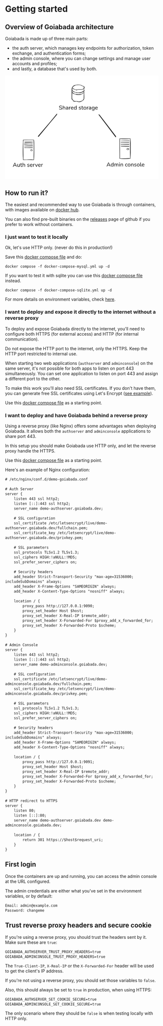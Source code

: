 # Getting started

## Overview of Goiabada architecture

Goiabada is made up of three main parts:

- the auth server, which manages key endpoints for authorization, token exchange, and authentication forms; 
- the admin console, where you can change settings and manage user accounts and profiles;
- and lastly, a database that's used by both.

![Screenshot](img/screenshot4.png)

## How to run it?

The easiest and recommended way to use Goiabada is through containers, with images available on [docker hub](https://hub.docker.com/repository/docker/leodip/goiabada).

You can also find pre-built binaries on the [releases](https://github.com/leodip/goiabada/releases) page of github if you prefer to work without containers.

### I just want to test it locally

Ok, let's use HTTP only. (never do this in production!)

Save this [docker compose file](https://github.com/leodip/goiabada/tree/main/src/docker/docker-compose-mysql.yml) and do:

```
docker compose -f docker-compose-mysql.yml up -d
```

If you want to test it with sqlite you can use this [docker compose file](https://github.com/leodip/goiabada/tree/main/src/docker/docker-compose-sqlite.yml) instead. 

```
docker compose -f docker-compose-sqlite.yml up -d
```

For more details on environment variables, check [here](config.md).

### I want to deploy and expose it directly to the internet without a reverse proxy

To deploy and expose Goiabada directly to the internet, you'll need to configure both HTTPS (for external access) and HTTP (for internal communication).

Do not expose the HTTP port to the internet, only the HTTPS. Keep the HTTP port restricted to internal use.

When starting two web applications (`authserver` and `adminconsole`) on the same server, it's not possible for both apps to listen on port 443 simultaneously. You can set one application to listen on port 443 and assign a different port to the other.

To make this work you'll also need SSL certificates. If you don't have them, you can generate free SSL certificates using Let's Encrypt ([see example](https://www.digitalocean.com/community/tutorials/how-to-secure-apache-with-let-s-encrypt-on-ubuntu)).

Use this [docker compose file](https://github.com/leodip/goiabada/tree/main/src/docker/docker-compose-direct.yml) as a starting point.

### I want to deploy and have Goiabada behind a reverse proxy

Using a reverse proxy (like Nginx) offers some advantages when deploying Goiabada. It allows both the `authserver` and `adminconsole` applications to share port 443.

In this setup you should make Goiabada use HTTP only, and let the reverse proxy handle the HTTPS.

Use this [docker compose file](https://github.com/leodip/goiabada/tree/main/src/docker/docker-compose-reverse-proxy.yml) as a starting point.

Here's an example of Nginx configuration:

```nginx
# /etc/nginx/conf.d/demo-goiabada.conf

# Auth Server
server {
    listen 443 ssl http2;
    listen [::]:443 ssl http2;
    server_name demo-authserver.goiabada.dev;

    # SSL configuration
    ssl_certificate /etc/letsencrypt/live/demo-authserver.goiabada.dev/fullchain.pem;
    ssl_certificate_key /etc/letsencrypt/live/demo-authserver.goiabada.dev/privkey.pem;
    
    # SSL parameters
    ssl_protocols TLSv1.2 TLSv1.3;
    ssl_ciphers HIGH:!aNULL:!MD5;
    ssl_prefer_server_ciphers on;
    
    # Security headers
    add_header Strict-Transport-Security "max-age=31536000; includeSubDomains" always;
    add_header X-Frame-Options "SAMEORIGIN" always;
    add_header X-Content-Type-Options "nosniff" always;

    location / {
        proxy_pass http://127.0.0.1:9090;
        proxy_set_header Host $host;
        proxy_set_header X-Real-IP $remote_addr;
        proxy_set_header X-Forwarded-For $proxy_add_x_forwarded_for;
        proxy_set_header X-Forwarded-Proto $scheme;
    }
}

# Admin Console
server {
    listen 443 ssl http2;
    listen [::]:443 ssl http2;
    server_name demo-adminconsole.goiabada.dev;

    # SSL configuration
    ssl_certificate /etc/letsencrypt/live/demo-adminconsole.goiabada.dev/fullchain.pem;
    ssl_certificate_key /etc/letsencrypt/live/demo-adminconsole.goiabada.dev/privkey.pem;
    
    # SSL parameters
    ssl_protocols TLSv1.2 TLSv1.3;
    ssl_ciphers HIGH:!aNULL:!MD5;
    ssl_prefer_server_ciphers on;
    
    # Security headers
    add_header Strict-Transport-Security "max-age=31536000; includeSubDomains" always;
    add_header X-Frame-Options "SAMEORIGIN" always;
    add_header X-Content-Type-Options "nosniff" always;

    location / {
        proxy_pass http://127.0.0.1:9091;
        proxy_set_header Host $host;
        proxy_set_header X-Real-IP $remote_addr;
        proxy_set_header X-Forwarded-For $proxy_add_x_forwarded_for;
        proxy_set_header X-Forwarded-Proto $scheme;
    }
}

# HTTP redirect to HTTPS
server {
    listen 80;
    listen [::]:80;
    server_name demo-authserver.goiabada.dev demo-adminconsole.goiabada.dev;
    
    location / {
        return 301 https://$host$request_uri;
    }
}
```

## First login

Once the containers are up and running, you can access the admin console at the URL configured. 

The admin credentials are either what you've set in the environment variables, or by default:

```text
Email: admin@example.com
Password: changeme
```

## Trust reverse proxy headers and secure cookie

If you're using a reverse proxy, you should trust the headers sent by it. Make sure these are `true`:

```
GOIABADA_AUTHSERVER_TRUST_PROXY_HEADERS=true
GOIABADA_ADMINCONSOLE_TRUST_PROXY_HEADERS=true
```

The `True-Client-IP`, `X-Real-IP` or the `X-Forwarded-For` header will be used to get the client's IP address.

If you're not using a reverse proxy, you should set those variables to `false`.

Also, this should always be set to `true` in production, when using HTTPS:

```
GOIABADA_AUTHSERVER_SET_COOKIE_SECURE=true
GOIABADA_ADMINCONSOLE_SET_COOKIE_SECURE=true
```

The only scenario where they should be `false` is when testing locally with HTTP only.

